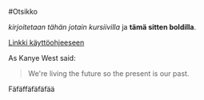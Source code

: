 #Otsikko

*kirjoitetaan tähän jotain kursiivilla* ja **tämä sitten boldilla**.

[Linkki käyttöohjeeseen](https://github.com/estuuli/otm2016/blob/master/dokumentointi/kaytto-ohje.md)

As Kanye West said:

> We're living the future so
> the present is our past.

Fäfäffäfäfäfää
